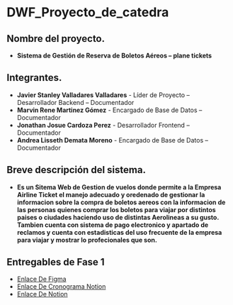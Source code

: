 # DWF_Proyecto_de_catedra


## Nombre del proyecto.

- **Sistema de Gestión de Reserva de Boletos Aéreos – plane tickets**

## Integrantes.

- **Javier Stanley Valladares Valladares** - Líder de Proyecto – Desarrollador Backend – Documentador 
- **Marvin Rene Martinez Gómez** - Encargado de Base de Datos – Documentador
- **Jonathan Josue Cardoza Perez** - Desarrollador Frontend – Documentador 
- **Andrea Lisseth Demata Moreno** - Encargado de Base de Datos – Documentador

## Breve descripción del sistema.

- **Es un Sitema Web de  Gestion de vuelos donde permite a la Empresa Airline Ticket el manejo adecuado y oredenado de gestionar la informacion sobre la compra de boletos aereos con la informacion de las personas quienes comprar los boletos para viajar por distintos paises o ciudades haciendo uso de distintas Aerolineas a su gusto. Tambien cuenta con sistema de pago electronico y apartado de reclamos y cuenta con estadisticas del uso frecuente de la empresa para viajar y mostrar lo profecionales que son.**

## Entregables de Fase 1

- [Enlace De Figma](https://www.figma.com/design/QFQtnNAFyDyEt8uNgz0BBq/Airline-Ticket?node-id=105-8&t=xKLepcbnAefodIOT-0)
- [Enlace De Cronograma Notion](https://www.notion.so/25e278d9a20f800dbf57ce5417a876bf?v=25e278d9a20f8015b933000cfa9aee90&source=copy_link)
- [Enlace De Notion](https://www.notion.so/25e278d9a20f800dbf57ce5417a876bf?v=25e278d9a20f8015b933000cfa9aee90&source=copy_link)


